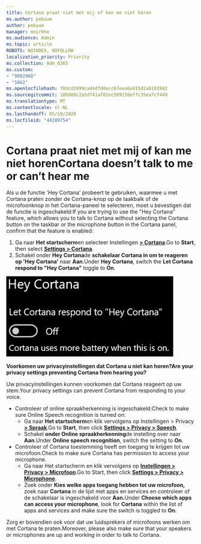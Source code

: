 ```yaml
---
title: Cortana praat niet met mij of kan me niet horen
ms.author: pebaum
author: pebaum
manager: mnirkhe
ms.audience: Admin
ms.topic: article
ROBOTS: NOINDEX, NOFOLLOW
localization_priority: Priority
ms.collection: Adm_O365
ms.custom:
- "9002960"
- "5662"
ms.openlocfilehash: f8dcd2899cad4dfd0ecc67eea6a915d2a6182982
ms.sourcegitcommit: 18b080c2a5d741af01ec589158effc35ea7cf449
ms.translationtype: MT
ms.contentlocale: nl-NL
ms.lasthandoff: 05/19/2020
ms.locfileid: "44289754"
---
```

# <a name="cortana-doesnt-talk-to-me-or-cant-hear-me"></a><span data-ttu-id="36b7f-102">Cortana praat niet met mij of kan me niet horen</span><span class="sxs-lookup"><span data-stu-id="36b7f-102">Cortana doesn’t talk to me or can’t hear me</span></span>

<span data-ttu-id="36b7f-103">Als u de functie 'Hey Cortana' probeert te gebruiken, waarmee u met Cortana praten zonder de Cortana-knop op de taakbalk of de microfoonknop in het Cortana-paneel te selecteren, moet u bevestigen dat de functie is ingeschakeld:</span><span class="sxs-lookup"><span data-stu-id="36b7f-103">If you are trying to use the "Hey Cortana" feature, which allows you to talk to Cortana without selecting the Cortana button on the taskbar or the microphone button in the Cortana panel, confirm that the feature is enabled:</span></span>

1. <span data-ttu-id="36b7f-104">Ga naar **Het startscherm**en selecteer Instellingen **[> Cortana](ms-settings:cortana?activationSource=GetHelp)**.</span><span class="sxs-lookup"><span data-stu-id="36b7f-104">Go to **Start**, then select **[Settings > Cortana](ms-settings:cortana?activationSource=GetHelp)**.</span></span>
2. <span data-ttu-id="36b7f-105">Schakel onder **Hey Cortana**de **schakelaar Cortana in om te reageren op 'Hey Cortana'** naar **Aan**.</span><span class="sxs-lookup"><span data-stu-id="36b7f-105">Under **Hey Cortana**, switch the **Let Cortana respond to "Hey Cortana"** toggle to **On**.</span></span>

![Hey Cortana](media/hey-cortana.png)

<span data-ttu-id="36b7f-107">**Voorkomen uw privacyinstellingen dat Cortana u niet kan horen?**</span><span class="sxs-lookup"><span data-stu-id="36b7f-107">**Are your privacy settings preventing Cortana from hearing you?**</span></span>

<span data-ttu-id="36b7f-108">Uw privacyinstellingen kunnen voorkomen dat Cortana reageert op uw stem.</span><span class="sxs-lookup"><span data-stu-id="36b7f-108">Your privacy settings can prevent Cortana from responding to your voice.</span></span>
- <span data-ttu-id="36b7f-109">Controleer of online spraakherkenning is ingeschakeld:</span><span class="sxs-lookup"><span data-stu-id="36b7f-109">Check to make sure Online Speech recognition is turned on:</span></span>
    - <span data-ttu-id="36b7f-110">Ga naar **Het startscherm**en klik vervolgens op Instellingen > Privacy **[> Spraak](ms-settings:privacy-speech?activationSource=GetHelp)**.</span><span class="sxs-lookup"><span data-stu-id="36b7f-110">Go to **Start**, then click **[Settings > Privacy > Speech](ms-settings:privacy-speech?activationSource=GetHelp)**.</span></span>
    - <span data-ttu-id="36b7f-111">Schakel **onder Online spraakherkenning**de instelling over naar **Aan**.</span><span class="sxs-lookup"><span data-stu-id="36b7f-111">Under **Online speech recognition**, switch the setting to **On**.</span></span>
- <span data-ttu-id="36b7f-112">Controleer of Cortana toestemming heeft om toegang te krijgen tot uw microfoon.</span><span class="sxs-lookup"><span data-stu-id="36b7f-112">Check to make sure Cortana has permission to access your microphone.</span></span> 
    - <span data-ttu-id="36b7f-113">Ga naar Het startscherm en klik vervolgens op **[Instellingen > Privacy > Microfoon](ms-settings:privacy-microphone?activationSource=GetHelp)**.</span><span class="sxs-lookup"><span data-stu-id="36b7f-113">Go to Start, then click **[Settings > Privacy > Microphone](ms-settings:privacy-microphone?activationSource=GetHelp)**.</span></span>
    - <span data-ttu-id="36b7f-114">Zoek onder **Kies welke apps toegang hebben tot uw microfoon,** zoek naar **Cortana** in de lijst met apps en services en controleer of de schakelaar is ingeschakeld voor **Aan.**</span><span class="sxs-lookup"><span data-stu-id="36b7f-114">Under **Choose which apps can access your microphone**, look for **Cortana** within the list of apps and services and make sure the switch is toggled to **On**.</span></span>

<span data-ttu-id="36b7f-115">Zorg er bovendien ook voor dat uw luidsprekers of microfoons werken om met Cortana te praten.</span><span class="sxs-lookup"><span data-stu-id="36b7f-115">Moreover, please also make sure that your speakers or microphones are up and working in order to talk to Cortana.</span></span>
